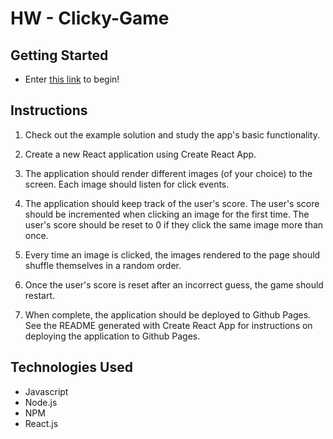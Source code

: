 # HW - Clicky-Game

## Getting Started
- Enter [this link](http://erichan42.github.io/clicky-game) to begin!

## Instructions

1. Check out the example solution and study the app's basic functionality.

1. Create a new React application using Create React App.

1. The application should render different images (of your choice) to the screen. Each image should listen for click events.

1. The application should keep track of the user's score. The user's score should be incremented when clicking an image for the first time. The user's score should be reset to 0 if they click the same image more than once.

1. Every time an image is clicked, the images rendered to the page should shuffle themselves in a random order.

1. Once the user's score is reset after an incorrect guess, the game should restart.

1. When complete, the application should be deployed to Github Pages. See the README generated with Create React App for instructions on deploying the application to Github Pages.

## Technologies Used
- Javascript
- Node.js
- NPM
- React.js
